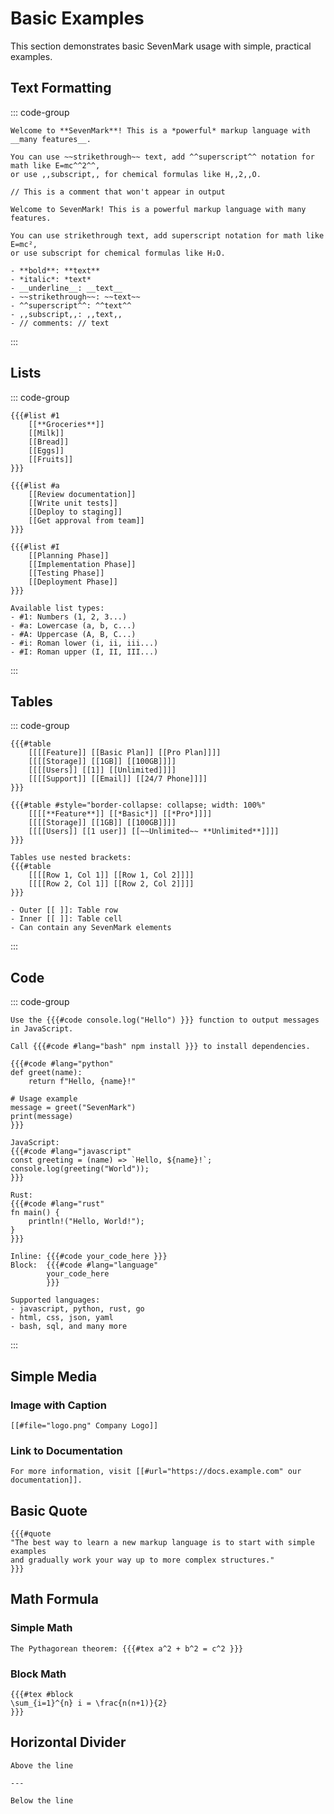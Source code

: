 # Basic Examples

<div v-pre>

This section demonstrates basic SevenMark usage with simple, practical examples.

## Text Formatting

::: code-group

```sevenmark [Source]
Welcome to **SevenMark**! This is a *powerful* markup language with __many features__.

You can use ~~strikethrough~~ text, add ^^superscript^^ notation for math like E=mc^^2^^,
or use ,,subscript,, for chemical formulas like H,,2,,O.

// This is a comment that won't appear in output
```

```text [Output]
Welcome to SevenMark! This is a powerful markup language with many features.

You can use strikethrough text, add superscript notation for math like E=mc²,
or use subscript for chemical formulas like H₂O.
```

```text [Elements Used]
- **bold**: **text**
- *italic*: *text*
- __underline__: __text__
- ~~strikethrough~~: ~~text~~
- ^^superscript^^: ^^text^^
- ,,subscript,,: ,,text,,
- // comments: // text
```

:::

## Lists

::: code-group

```sevenmark [Numeric List]
{{{#list #1
    [[**Groceries**]]
    [[Milk]]
    [[Bread]]
    [[Eggs]]
    [[Fruits]]
}}}
```

```sevenmark [Alphabetic List]
{{{#list #a
    [[Review documentation]]
    [[Write unit tests]]
    [[Deploy to staging]]
    [[Get approval from team]]
}}}
```

```sevenmark [Roman Numerals]
{{{#list #I
    [[Planning Phase]]
    [[Implementation Phase]]
    [[Testing Phase]]
    [[Deployment Phase]]
}}}
```

```text [List Types]
Available list types:
- #1: Numbers (1, 2, 3...)
- #a: Lowercase (a, b, c...)
- #A: Uppercase (A, B, C...)
- #i: Roman lower (i, ii, iii...)
- #I: Roman upper (I, II, III...)
```

:::

## Tables

::: code-group

```sevenmark [Basic Table]
{{{#table
    [[[[Feature]] [[Basic Plan]] [[Pro Plan]]]]
    [[[[Storage]] [[1GB]] [[100GB]]]]
    [[[[Users]] [[1]] [[Unlimited]]]]
    [[[[Support]] [[Email]] [[24/7 Phone]]]]
}}}
```

```sevenmark [Styled Table]
{{{#table #style="border-collapse: collapse; width: 100%"
    [[[[**Feature**]] [[*Basic*]] [[*Pro*]]]]
    [[[[Storage]] [[1GB]] [[100GB]]]]
    [[[[Users]] [[1 user]] [[~~Unlimited~~ **Unlimited**]]]]
}}}
```

```text [Table Structure]
Tables use nested brackets:
{{{#table
    [[[[Row 1, Col 1]] [[Row 1, Col 2]]]]
    [[[[Row 2, Col 1]] [[Row 2, Col 2]]]]
}}}

- Outer [[ ]]: Table row
- Inner [[ ]]: Table cell
- Can contain any SevenMark elements
```

:::

## Code

::: code-group

```sevenmark [Inline Code]
Use the {{{#code console.log("Hello") }}} function to output messages in JavaScript.

Call {{{#code #lang="bash" npm install }}} to install dependencies.
```

```sevenmark [Code Block]
{{{#code #lang="python"
def greet(name):
    return f"Hello, {name}!"

# Usage example
message = greet("SevenMark")
print(message)
}}}
```

```sevenmark [Multiple Languages]
JavaScript:
{{{#code #lang="javascript"
const greeting = (name) => `Hello, ${name}!`;
console.log(greeting("World"));
}}}

Rust:
{{{#code #lang="rust"
fn main() {
    println!("Hello, World!");
}
}}}
```

```text [Syntax]
Inline: {{{#code your_code_here }}}
Block:  {{{#code #lang="language"
        your_code_here
        }}}

Supported languages:
- javascript, python, rust, go
- html, css, json, yaml
- bash, sql, and many more
```

:::

## Simple Media

### Image with Caption

```sevenmark
[[#file="logo.png" Company Logo]]
```

### Link to Documentation

```sevenmark
For more information, visit [[#url="https://docs.example.com" our documentation]].
```

## Basic Quote

```sevenmark
{{{#quote
"The best way to learn a new markup language is to start with simple examples
and gradually work your way up to more complex structures."
}}}
```

## Math Formula

### Simple Math

```sevenmark
The Pythagorean theorem: {{{#tex a^2 + b^2 = c^2 }}}
```

### Block Math

```sevenmark
{{{#tex #block
\sum_{i=1}^{n} i = \frac{n(n+1)}{2}
}}}
```

## Horizontal Divider

```sevenmark
Above the line

---

Below the line
```

</div>
